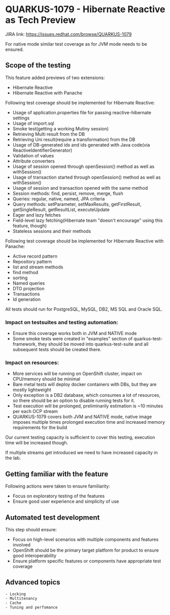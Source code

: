 # QUARKUS-1079 - Hibernate Reactive as Tech Preview

JIRA link: https://issues.redhat.com/browse/QUARKUS-1079

For native mode similar test coverage as for JVM mode needs to be ensured.

## Scope of the testing
This feature added previews of two extensions:
 - Hibernate Reactive
 - Hibernate Reactive with Panache

Following test coverage should be implemented for Hibernate Reactive:
- Usage of application.properties file for passing reactive-hibernate settings
- Usage of import.sql
- Smoke test(getting a working Mutiny session)
- Retrieving Multi result from the DB
- Retrieving Uni result(require a transformation) from the DB
- Usage of DB-generated ids and ids generated with Java code(via ReactiveIdentifierGenerator)
- Validation of values
- Attribute converters
- Usage of session opened through openSession() method as well as withSession()
- Usage of transaction started through openSession() method as well as withSession()
- Usage of session and transaction opened with the same method
- Session methods: find, persist, remove, merge, flush
- Queries: regular, native, named, JPA criteria
- Query methods: setParameter, setMaxResults, getFirstResult, getSingleResult, getResultList, executeUpdate
- Eager and lazy fetches
- Field-level lazy fetching(Hibernate team "doesn't encourage" using this feature, though)
- Stateless sessions and their methods

Following test coverage should be implemented for Hibernate Reactive with Panache:
- Active record pattern
- Repository pattern
- list and stream methods
- find method
- sorting
- Named queries
- DTO projection
- Transactions
- Id generation

All tests should run for PostgreSQL, MySQL, DB2, MS SQL and Oracle SQL.

### Impact on testsuites and testing automation:
 - Ensure this coverage works both in JVM and NATIVE mode
 - Some smoke tests were created in "examples" section of quarkus-test-framework, they should be moved into quarkus-test-suite and all subsequent tests should be created there.

### Impact on resources:
 - More services will be running on OpenShift cluster, impact on CPU/memory should be minimal
 - Bare metal tests will deploy docker containers with DBs, but they are mostly lightweight
 - Only exception is a DB2 database, which consumes a lot of resources, so there should be an option to disable running tests for it.
 - Test execution will be prolonged, preliminarily estimation is ~10 minutes per each OCP stream
 - QUARKUS-1079 covers both JVM and NATIVE mode, native image imposes multiple times prolonged execution time and increased memory requirements for the build

Our current testing capacity is sufficient to cover this testing, execution time will be increased though.

If multiple streams get introduced we need to have increased capacity in the lab.

## Getting familiar with the feature
Following actions were taken to ensure familiarity:
 - Focus on exploratory testing of the features
 - Ensure good user experience and simplicity of use

## Automated test development
This step should ensure:
 - Focus on high-level scenarios with multiple components and features involved
 - OpenShift should be the primary target platform for product to ensure good interoperability
 - Ensure platform specific features or components have appropriate test coverage

## Advanced topics
    - Locking
    - Multitenancy
    - Cache
    - Tuning and perfomance
